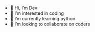 - 👋 Hi, I’m Dev
- 👀 I’m interested in coding
- 🌱 I’m currently learning python
- 💞️ I’m looking to collaborate on coders 

